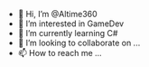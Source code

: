 - 👋 Hi, I’m @Altime360
- 👀 I’m interested in GameDev
- 🌱 I’m currently learning C#
- 💞️ I’m looking to collaborate on ...
- 📫 How to reach me ...

<!---
Altime360/Altime360 is a ✨ special ✨ repository because its `README.md` (this file) appears on your GitHub profile.
You can click the Preview link to take a look at your changes.
--->

